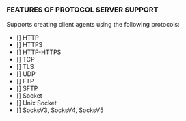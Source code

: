 

### FEATURES OF PROTOCOL SERVER SUPPORT


Supports creating client agents using the following protocols:

- [] HTTP
- [] HTTPS
- [] HTTP-HTTPS
- [] TCP
- [] TLS
- [] UDP
- [] FTP
- [] SFTP
- [] Socket 
- [] Unix Socket 
- [] SocksV3, SocksV4, SocksV5
